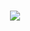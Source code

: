 <h3 align="center">
  <a href='https://gossipr.ml'><img src='https://i.imgur.com/zP6LyIi.png'/></a>  
</h3>